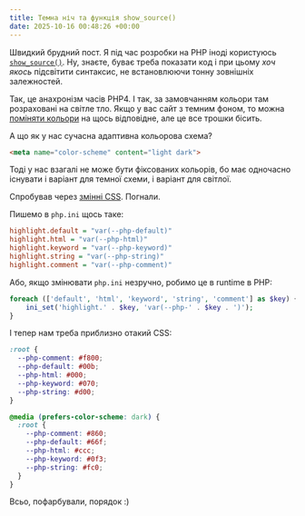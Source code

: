 ```yaml
---
title: Темна ніч та функція show_source()
date: 2025-10-16 00:48:26 +00:00
---
```


Швидкий брудний пост. Я під час розробки на PHP іноді користуюсь [`show_source()`][1]. Ну, знаєте, буває треба показати код і при цьому _хоч якось_ підсвітити синтаксис, не встановлюючи тонну зовнішніх залежностей.

Так, це анахронізм часів PHP4. І так, за замовчанням кольори там розраховані на світле тло. Якщо у вас сайт з темним фоном, то можна [поміняти кольори][2] на щось відповідне, але це все трошки бісить.

А що як у нас сучасна адаптивна кольорова схема?

```html
<meta name="color-scheme" content="light dark">
``` 

Тоді у нас взагалі не може бути фіксованих кольорів, бо має одночасно існувати і варіант для темної схеми, і варіант для світлої.

Спробував через [змінні CSS][3]. Погнали.

Пишемо в `php.ini` щось таке:

```ini
highlight.default = "var(--php-default)"
highlight.html = "var(--php-html)"
highlight.keyword = "var(--php-keyword)"
highlight.string = "var(--php-string)"
highlight.comment = "var(--php-comment)"
```

Або, якщо змінювати `php.ini` незручно, робимо це в runtime в PHP:

```php
foreach (['default', 'html', 'keyword', 'string', 'comment'] as $key) {
    ini_set('highlight.' . $key, 'var(--php-' . $key . ')');
}
```

І тепер нам треба приблизно отакий CSS:

```css
:root {
  --php-comment: #f800;
  --php-default: #00b;
  --php-html: #000;
  --php-keyword: #070;
  --php-string: #d00;
}

@media (prefers-color-scheme: dark) { 
  :root {
    --php-comment: #860;
    --php-default: #66f;
    --php-html: #ccc;
    --php-keyword: #0f3;
    --php-string: #fc0;
  }
}
```

Всьо, пофарбували, порядок :)

[1]: https://www.php.net/manual/uk/function.show-source.php
[2]: https://www.php.net/manual/uk/misc.configuration.php#ini.syntax-highlighting
[3]: https://developer.mozilla.org/en-US/docs/Web/CSS/var
